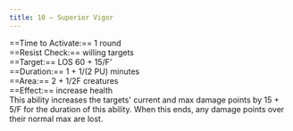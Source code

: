 ```yaml
---
title: 10 – Superior Vigor
---
```

==Time to Activate:== 1 round  
==Resist Check:== willing targets  
==Target:== LOS 60 + 15/F’  
==Duration:== 1 + 1/(2 PU) minutes  
==Area:== 2 + 1/2F creatures  
==Effect:== increase health  
This ability increases the targets' current and max damage points by 15 + 5/F for the duration of this ability. When this ends, any damage points over their normal max are lost.  

